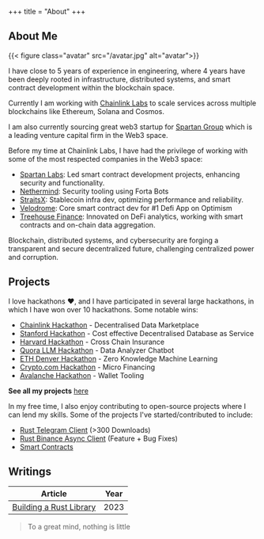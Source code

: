 +++
title = "About"
+++

## About Me

{{< figure class="avatar" src="/avatar.jpg" alt="avatar">}}

I have close to 5 years of experience in engineering, where 4 years have been deeply rooted in infrastructure, distributed systems, and smart contract development within the blockchain space.

Currently I am working with [Chainlink Labs](https://chain.link/) to scale services across multiple blockchains like Ethereum, Solana and Cosmos.

I am also currently sourcing great web3 startup for [Spartan Group](https://www.spartangroup.io/) which is a leading venture capital firm in the Web3 space.

Before my time at Chainlink Labs, I have had the privilege of working with some of the most respected companies in the Web3 space:

- [Spartan Labs](https://www.spartangroup.io/): Led smart contract development projects, enhancing security and functionality.
- [Nethermind](https://www.nethermind.io/): Security tooling using Forta Bots
- [StraitsX](https://straitsx.com/): Stablecoin infra dev, optimizing performance and reliability.
- [Velodrome](https://velodrome.finance/): Core smart contract dev for #1 Defi App on Optimism
- [Treehouse Finance](https://www.treehouse.finance/): Innovated on DeFi analytics, working with smart contracts and on-chain data aggregation.

Blockchain, distributed systems, and cybersecurity are forging a transparent and secure decentralized future, challenging centralized power and corruption.

## Projects

I love hackathons ❤️, and I have participated in several large hackathons, in which I have won over 10 hackathons. Some notable wins:

- [Chainlink Hackathon](https://devpost.com/software/silas-avery-yong-kang) - Decentralised Data Marketplace
- [Stanford Hackathon](https://devpost.com/software/controldb) - Cost effective Decentralised Database as Service
- [Harvard Hackathon](https://www.notion.so/yongkangchia/Cross-chain-Insurance-Harvard-Blockchain-Hack-Winner-3aeb7eb48da4491b868c7d2ae69fd0a6) - Cross Chain Insurance
- [Quora LLM Hackathon](https://poe.com/DataAnalyzer) - Data Analyzer Chatbot
- [ETH Denver Hackathon](https://www.gelk.in/) - Zero Knowledge Machine Learning
- [Crypto.com Hackathon](https://www.notion.so/yongkangchia/f253051d42da4602a936f5c7f406b433?v=8aa370ed01ab44e1830275f58ca04521&p=7c323fca064e44dba93912faa83dab85&pm=c) - Micro Financing
- [Avalanche Hackathon](https://www.notion.so/yongkangchia/Derisk-AVAX-Hackathon-Winner-febf80966ec14c8984bfa848a0f4a2f7) - Wallet Tooling

**See all my projects** [here](https://www.notion.so/yongkangchia/f253051d42da4602a936f5c7f406b433?v=8aa370ed01ab44e1830275f58ca04521)

In my free time, I also enjoy contributing to open-source projects where I can lend my skills. Some of the projects I've started/contributed to include:

- [Rust Telegram Client](https://crates.io/crates/rustygram) (>300 Downloads)
- [Rust Binance Async Client](https://github.com/Igosuki/binance-rs-async) (Feature + Bug Fixes)
- [Smart Contracts](https://github.com/SpartanLabsXyz/spartanlabs-contracts)

## Writings

| Article                                                                                                                     | Year |
| --------------------------------------------------------------------------------------------------------------------------- | ---- |
| [Building a Rust Library](https://extremelysunnyyk.medium.com/my-experience-building-a-rust-library-rustygram-a217d635924b) | 2023 |

> To a great mind, nothing is little
